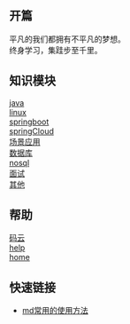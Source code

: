 ## 开篇

平凡的我们都拥有不平凡的梦想。<br/>
终身学习，集跬步至千里。

## 知识模块
  [java](java/) <br/>
  [linux](linux/) <br/>
  [springboot](springboot/) <br/>
  [springCloud](springCloud/) <br/>
  [场景应用](应用/) <br/>
  [数据库](关系型数据库/) <br/>
  [nosql](nosql/) <br/>
  [面试](faceNotes/) <br/>
  [其他](computer/) <br/>

## 帮助
  [码云](https://gitee.com/L10052108/doc) <br/>
  [help](help/) <br/>
  [home]() <br/>


## 快速链接
- [md常用的使用方法](help/docsify/page.md)<br/>